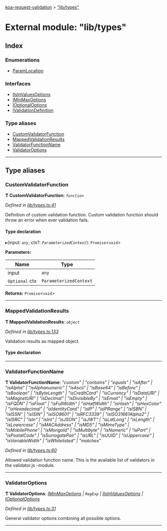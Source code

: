 [koa-request-validation](../README.md) > ["lib/types"](../modules/_lib_types_.md)

# External module: "lib/types"

## Index

### Enumerations

* [ParamLocation](../enums/_lib_types_.paramlocation.md)

### Interfaces

* [IIsInValuesOptions](../interfaces/_lib_types_.iisinvaluesoptions.md)
* [IMinMaxOptions](../interfaces/_lib_types_.iminmaxoptions.md)
* [IOptionalOptions](../interfaces/_lib_types_.ioptionaloptions.md)
* [IValidationDefinition](../interfaces/_lib_types_.ivalidationdefinition.md)

### Type aliases

* [CustomValidatorFunction](_lib_types_.md#customvalidatorfunction)
* [MappedValidationResults](_lib_types_.md#mappedvalidationresults)
* [ValidatorFunctionName](_lib_types_.md#validatorfunctionname)
* [ValidatorOptions](_lib_types_.md#validatoroptions)

---

## Type aliases

<a id="customvalidatorfunction"></a>

###  CustomValidatorFunction

**Ƭ CustomValidatorFunction**: *`function`*

*Defined in [lib/types.ts:41](https://github.com/ppeerttu/koa-request-validation/blob/a5664aa/src/lib/types.ts#L41)*

Definition of custom validation function. Custom validation function should throw an error when ever validation fails.

#### Type declaration
▸(input: *`any`*, ctx?: *`ParameterizedContext`*): `Promise`<`void`>

**Parameters:**

| Name | Type |
| ------ | ------ |
| input | `any` |
| `Optional` ctx | `ParameterizedContext` |

**Returns:** `Promise`<`void`>

___
<a id="mappedvalidationresults"></a>

###  MappedValidationResults

**Ƭ MappedValidationResults**: *`object`*

*Defined in [lib/types.ts:133](https://github.com/ppeerttu/koa-request-validation/blob/a5664aa/src/lib/types.ts#L133)*

Validation results as mapped object.

#### Type declaration

[key: `string`]: [IValidationError](../interfaces/_index_.ivalidationerror.md)

___
<a id="validatorfunctionname"></a>

###  ValidatorFunctionName

**Ƭ ValidatorFunctionName**: *"custom" \| "contains" \| "equals" \| "isAfter" \| "isAlpha" \| "isAlphanumeric" \| "isAscii" \| "isBase64" \| "isBefore" \| "isBoolean" \| "isByteLength" \| "isCreditCard" \| "isCurrency" \| "isDataURI" \| "isMagnetURI" \| "isDecimal" \| "isDivisibleBy" \| "isEmail" \| "isEmpty" \| "isFQDN" \| "isFloat" \| "isFullWidth" \| "isHalfWidth" \| "isHash" \| "isHexColor" \| "isHexadecimal" \| "isIdentityCard" \| "isIP" \| "isIPRange" \| "isISBN" \| "isISSN" \| "isISIN" \| "isISO8601" \| "isRFC3339" \| "isISO31661Alpha2" \| "isISRC" \| "isIn" \| "isInt" \| "isJSON" \| "isJWT" \| "isLatLong" \| "isLength" \| "isLowercase" \| "isMACAddress" \| "isMD5" \| "isMimeType" \| "isMobilePhone" \| "isMongoId" \| "isMultibyte" \| "isNumeric" \| "isPort" \| "isPostalCode" \| "isSurrogatePair" \| "isURL" \| "isUUID" \| "isUppercase" \| "isVariableWidth" \| "isWhitelisted" \| "matches"*

*Defined in [lib/types.ts:60](https://github.com/ppeerttu/koa-request-validation/blob/a5664aa/src/lib/types.ts#L60)*

Allowed validation function name. This is the available list of validators in the validator.js -module.

___
<a id="validatoroptions"></a>

###  ValidatorOptions

**Ƭ ValidatorOptions**: *[IMinMaxOptions](../interfaces/_lib_types_.iminmaxoptions.md) \| `RegExp` \| [IIsInValuesOptions](../interfaces/_lib_types_.iisinvaluesoptions.md) \| [IOptionalOptions](../interfaces/_lib_types_.ioptionaloptions.md)*

*Defined in [lib/types.ts:31](https://github.com/ppeerttu/koa-request-validation/blob/a5664aa/src/lib/types.ts#L31)*

General validator options combining all possible options.

___

